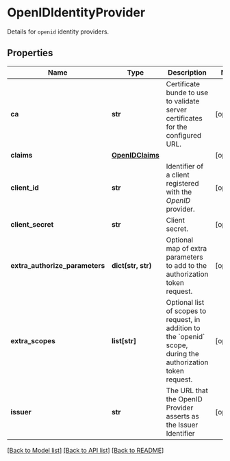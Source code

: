 # OpenIDIdentityProvider

Details for `openid` identity providers.
## Properties
Name | Type | Description | Notes
------------ | ------------- | ------------- | -------------
**ca** | **str** | Certificate bunde to use to validate server certificates for the configured URL. | [optional] 
**claims** | [**OpenIDClaims**](OpenIDClaims.md) |  | [optional] 
**client_id** | **str** | Identifier of a client registered with the _OpenID_ provider. | [optional] 
**client_secret** | **str** | Client secret. | [optional] 
**extra_authorize_parameters** | **dict(str, str)** | Optional map of extra parameters to add to the authorization token request. | [optional] 
**extra_scopes** | **list[str]** | Optional list of scopes to request, in addition to the &#x60;openid&#x60; scope, during the authorization token request. | [optional] 
**issuer** | **str** | The URL that the OpenID Provider asserts as the Issuer Identifier | [optional] 

[[Back to Model list]](../README.md#documentation-for-models) [[Back to API list]](../README.md#documentation-for-api-endpoints) [[Back to README]](../README.md)


